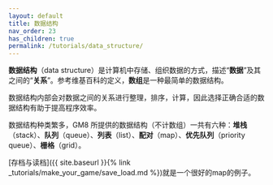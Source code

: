 ```yaml
---
layout: default
title: 数据结构
nav_order: 23
has_children: true
permalink: /tutorials/data_structure/
---
```


**数据结构**（data structure）是计算机中存储、组织数据的方式，描述“**数据**”及其之间的“**关系**”。参考维基百科的定义，**数组**是一种最简单的数据结构。

数据结构内部会对数据之间的关系进行整理，排序，计算，因此选择正确合适的数据结构有助于提高程序效率。

数据结构种类繁多，GM8 所提供的数据结构（不计数组）一共有六种：**堆栈**（stack）、**队列**（queue）、**列表**（list）、**配对**（map）、**优先队列**（priority queue）、**栅格**（grid）。

[存档与读档]({{ site.baseurl }}{% link _tutorials/make_your_game/save_load.md %})就是一个很好的map的例子。
